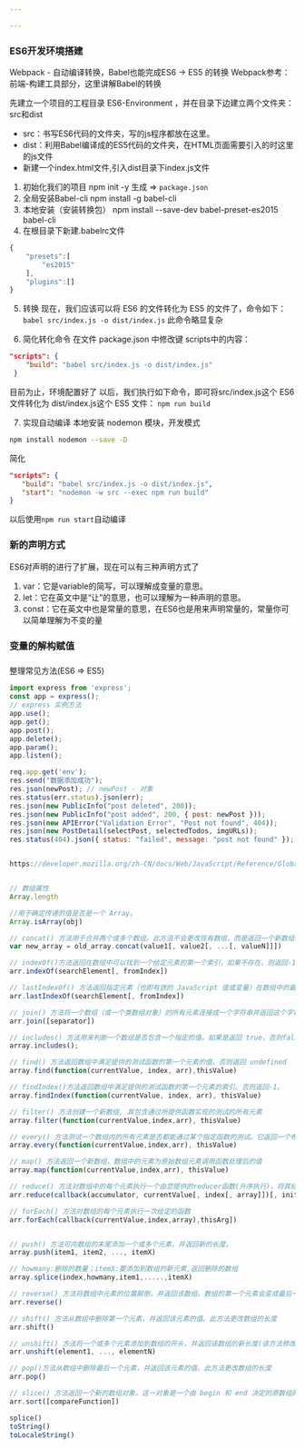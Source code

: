 ```yaml
---

---
```



### ES6开发环境搭建
Webpack - 自动编译转换，Babel也能完成ES6 -> ES5 的转换
Webpack参考：前端-构建工具部分，这里讲解Babel的转换

先建立一个项目的工程目录 ES6-Environment ，并在目录下边建立两个文件夹：src和dist

- src：书写ES6代码的文件夹，写的js程序都放在这里。
- dist：利用Babel编译成的ES5代码的文件夹，在HTML页面需要引入的时这里的js文件
- 新建一个index.html文件,引入dist目录下index.js文件

1. 初始化我们的项目
   npm init -y
   生成 => `package.json`
2. 全局安装Babel-cli
   npm install -g babel-cli
3. 本地安装（安装转换包）
   npm install --save-dev babel-preset-es2015 babel-cli
4. 在根目录下新建.babelrc文件
```javascript
{
    "presets":[
        "es2015"
    ],
    "plugins":[]
}
```
5. 转换
现在，我们应该可以将 ES6 的文件转化为 ES5 的文件了，命令如下：
`babel src/index.js -o dist/index.js`
此命令略显复杂

6. 简化转化命令
在文件 package.json 中修改键 scripts中的内容：
```json
"scripts": {
    "build": "babel src/index.js -o dist/index.js"
 }
```

目前为止，环境配置好了
以后，我们执行如下命令，即可将src/index.js这个 ES6 文件转化为 dist/index.js这个 ES5 文件：
`npm run build`

7. 实现自动编译
本地安装 nodemon 模块，开发模式
```bash
npm install nodemon --save -D
```
简化
```json
"scripts": {
   "build": "babel src/index.js -o dist/index.js",
   "start": "nodemon -w src --exec npm run build"
}
```
以后使用`npm run start`自动编译

### 新的声明方式
ES6对声明的进行了扩展，现在可以有三种声明方式了
1. var：它是variable的简写，可以理解成变量的意思。
2. let：它在英文中是“让”的意思，也可以理解为一种声明的意思。
3. const：它在英文中也是常量的意思，在ES6也是用来声明常量的，常量你可以简单理解为不变的量

### 变量的解构赋值


### 

整理常见方法(ES6 => ES5)
```js
import express from 'express';
const app = express();
// express 实例方法
app.use();
app.get();
app.post();
app.delete();
app.param();
app.listen();

req.app.get('env');
res.send("数据添加成功");
res.json(newPost); // newPost - 对象
res.status(err.status).json(err);
res.json(new PublicInfo("post deleted", 200));
res.json(new PublicInfo("post added", 200, { post: newPost }));
res.json(new APIError("Validation Error", "Post not found", 404));
res.json(new PostDetail(selectPost, selectedTodos, imgURLs));
res.status(404).json({ status: "failed", message: "post not found" });


https://developer.mozilla.org/zh-CN/docs/Web/JavaScript/Reference/Global_Objects/Array


// 数组属性
Array.length

//用于确定传递的值是否是一个 Array。
Array.isArray(obj)

// concat() 方法用于合并两个或多个数组。此方法不会更改现有数组，而是返回一个新数组
var new_array = old_array.concat(value1[, value2[, ...[, valueN]]])

// indexOf()方法返回在数组中可以找到一个给定元素的第一个索引，如果不存在，则返回-1
arr.indexOf(searchElement[, fromIndex])

// lastIndexOf() 方法返回指定元素（也即有效的 JavaScript 值或变量）在数组中的最后一个的索引，如果不存在则返回 -1。从数组的后面向前查找，从 fromIndex 处开始。
arr.lastIndexOf(searchElement[, fromIndex])

// join() 方法将一个数组（或一个类数组对象）的所有元素连接成一个字符串并返回这个字符串。如果数组只有一个项目，那么将返回该项目而不使用分隔符
arr.join([separator])

// includes() 方法用来判断一个数组是否包含一个指定的值，如果是返回 true，否则false
array.includes();

// find() 方法返回数组中满足提供的测试函数的第一个元素的值。否则返回 undefined
array.find(function(currentValue, index, arr),thisValue)

// findIndex()方法返回数组中满足提供的测试函数的第一个元素的索引。否则返回-1。
array.findIndex(function(currentValue, index, arr), thisValue)

// filter() 方法创建一个新数组, 其包含通过所提供函数实现的测试的所有元素
array.filter(function(currentValue,index,arr), thisValue)

// every() 方法测试一个数组内的所有元素是否都能通过某个指定函数的测试。它返回一个布尔值。
array.every(function(currentValue,index,arr), thisValue)

// map() 方法返回一个新数组，数组中的元素为原始数组元素调用函数处理后的值
array.map(function(currentValue,index,arr), thisValue)

// reduce() 方法对数组中的每个元素执行一个由您提供的reducer函数(升序执行)，将其结果汇总为单个返回值
arr.reduce(callback(accumulator, currentValue[, index[, array]])[, initialValue])

// forEach() 方法对数组的每个元素执行一次给定的函数
arr.forEach(callback(currentValue,index,array),thisArg])


// push() 方法可向数组的末尾添加一个或多个元素，并返回新的长度。
array.push(item1, item2, ..., itemX)

// howmany:删除的数量；itemX:要添加到数组的新元素,返回删除的数组
array.splice(index,howmany,item1,.....,itemX)

// reverse() 方法将数组中元素的位置颠倒，并返回该数组。数组的第一个元素会变成最后一个，数组的最后一个元素变成第一个。该方法会改变原数组
arr.reverse()

// shift() 方法从数组中删除第一个元素，并返回该元素的值。此方法更改数组的长度
arr.shift()

// unshift() 方法将一个或多个元素添加到数组的开头，并返回该数组的新长度(该方法修改原有数组)
arr.unshift(element1, ..., elementN)

// pop()方法从数组中删除最后一个元素，并返回该元素的值。此方法更改数组的长度
arr.pop()

// slice() 方法返回一个新的数组对象，这一对象是一个由 begin 和 end 决定的原数组的浅拷贝（包括 begin，不包括end）。原始数组不会被改变
arr.sort([compareFunction])

splice()
toString()
toLocaleString()



```